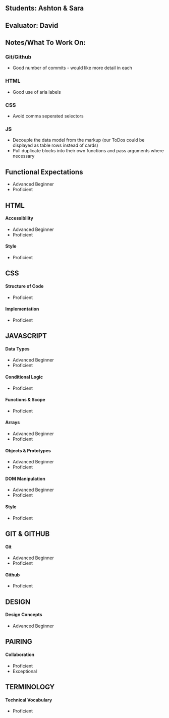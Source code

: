 ## Students: Ashton & Sara
## Evaluator: David
## Notes/What To Work On:

### Git/Github
* Good number of commits - would like more detail in each

### HTML
* Good use of aria labels

### CSS
* Avoid comma seperated selectors

### JS
* Decouple the data model from the markup (our ToDos could be displayed as table rows instead of cards)
* Pull duplicate blocks into their own functions and pass arguments where necessary

## Functional Expectations

* Advanced Beginner  
* Proficient  

## HTML

#### Accessibility

* Advanced Beginner  
* Proficient  

#### Style

* Proficient  

## CSS

#### Structure of Code

* Proficient  

#### Implementation

* Proficient  

## JAVASCRIPT

#### Data Types

* Advanced Beginner  
* Proficient  

#### Conditional Logic

* Proficient  

#### Functions & Scope

* Proficient  

#### Arrays

* Advanced Beginner  
* Proficient  

#### Objects & Prototypes

* Advanced Beginner  
* Proficient  

#### DOM Manipulation

* Advanced Beginner  
* Proficient  

#### Style

* Proficient  

## GIT & GITHUB

#### Git

* Advanced Beginner  
* Proficient  

#### Github

* Proficient  

## DESIGN

#### Design Concepts

* Advanced Beginner  

## PAIRING

#### Collaboration

* Proficient  
* Exceptional

## TERMINOLOGY

#### Technical Vocabulary

* Proficient

